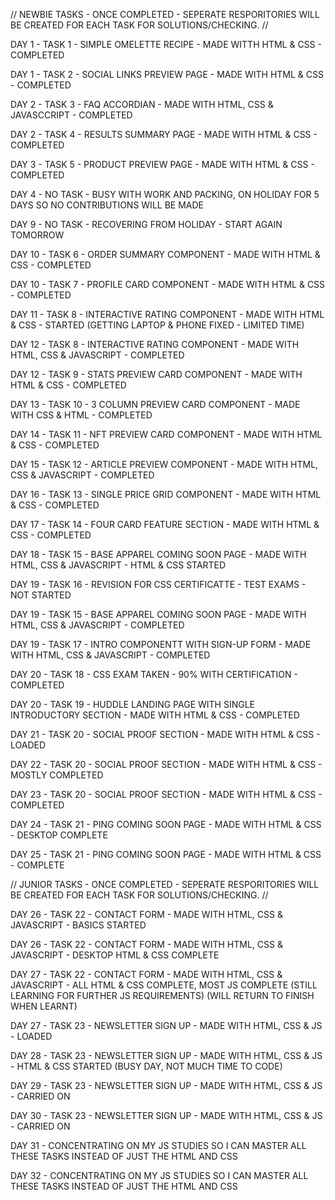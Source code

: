 // NEWBIE TASKS - ONCE COMPLETED - SEPERATE RESPORITORIES WILL BE CREATED FOR EACH TASK FOR SOLUTIONS/CHECKING. //

DAY 1 - TASK 1 - SIMPLE OMELETTE RECIPE - MADE WITTH HTML & CSS - COMPLETED

DAY 1 - TASK 2 - SOCIAL LINKS PREVIEW PAGE - MADE WITH HTML & CSS - COMPLETED

DAY 2 - TASK 3 - FAQ ACCORDIAN - MADE WITH HTML, CSS & JAVASCCRIPT - COMPLETED

DAY 2 - TASK 4 - RESULTS SUMMARY PAGE - MADE WITH HTML & CSS - COMPLETED

DAY 3 - TASK 5 - PRODUCT PREVIEW PAGE - MADE WITH HTML & CSS - COMPLETED

DAY 4 - NO TASK - BUSY WITH WORK AND PACKING, ON HOLIDAY FOR 5 DAYS SO NO CONTRIBUTIONS WILL BE MADE

DAY 9 - NO TASK - RECOVERING FROM HOLIDAY - START AGAIN TOMORROW

DAY 10 - TASK 6 - ORDER SUMMARY COMPONENT - MADE WITH HTML & CSS - COMPLETED

DAY 10 - TASK 7 - PROFILE CARD COMPONENT - MADE WITH HTML & CSS - COMPLETED

DAY 11 - TASK 8 - INTERACTIVE RATING COMPONENT - MADE WITH HTML & CSS - STARTED (GETTING LAPTOP & PHONE FIXED - LIMITED TIME)

DAY 12 - TASK 8 - INTERACTIVE RATING COMPONENT - MADE WITH HTML, CSS & JAVASCRIPT - COMPLETED

DAY 12 - TASK 9 - STATS PREVIEW CARD COMPONENT - MADE WITH HTML & CSS - COMPLETED

DAY 13 - TASK 10 - 3 COLUMN PREVIEW CARD COMPONENT - MADE WITH CSS & HTML - COMPLETED

DAY 14 - TASK 11 - NFT PREVIEW CARD COMPONENT - MADE WITH HTML & CSS - COMPLETED

DAY 15 - TASK 12 - ARTICLE PREVIEW COMPONENT - MADE WITH HTML, CSS & JAVASCRIPT - COMPLETED

DAY 16 - TASK 13 - SINGLE PRICE GRID COMPONENT - MADE WITH HTML & CSS - COMPLETED

DAY 17 - TASK 14 - FOUR CARD FEATURE SECTION - MADE WITH HTML & CSS - COMPLETED

DAY 18 - TASK 15 - BASE APPAREL COMING SOON PAGE - MADE WITH HTML, CSS & JAVASCRIPT - HTML & CSS STARTED

DAY 19 - TASK 16 - REVISION FOR CSS CERTIFICATTE - TEST EXAMS - NOT STARTED

DAY 19 - TASK 15 - BASE APPAREL COMING SOON PAGE - MADE WITH HTML, CSS & JAVASCRIPT - COMPLETED

DAY 19 - TASK 17 - INTRO COMPONENTT WITH SIGN-UP FORM - MADE WITH HTML, CSS & JAVASCRIPT - COMPLETED

DAY 20 - TASK 18 - CSS EXAM TAKEN - 90% WITH CERTIFICATION - COMPLETED

DAY 20 - TASK 19 - HUDDLE LANDING PAGE WITH SINGLE INTRODUCTORY SECTION - MADE WITH HTML & CSS - COMPLETED

DAY 21 - TASK 20 - SOCIAL PROOF SECTION - MADE WITH HTML & CSS - LOADED

DAY 22 - TASK 20 - SOCIAL PROOF SECTION - MADE WITH HTML & CSS - MOSTLY COMPLETED

DAY 23 - TASK 20 - SOCIAL PROOF SECTION - MADE WITH HTML & CSS - COMPLETED

DAY 24 - TASK 21 - PING COMING SOON PAGE - MADE WITH HTML & CSS - DESKTOP COMPLETE

DAY 25 - TASK 21 - PING COMING SOON PAGE - MADE WITH HTML & CSS - COMPLETE

// JUNIOR TASKS - ONCE COMPLETED - SEPERATE RESPORITORIES WILL BE CREATED FOR EACH TASK FOR SOLUTIONS/CHECKING. //

DAY 26 - TASK 22 - CONTACT FORM - MADE WITH HTML, CSS & JAVASCRIPT - BASICS STARTED

DAY 26 - TASK 22 - CONTACT FORM - MADE WITH HTML, CSS & JAVASCRIPT - DESKTOP HTML & CSS COMPLETE

DAY 27 - TASK 22 - CONTACT FORM - MADE WITH HTML, CSS & JAVASCRIPT - ALL HTML & CSS COMPLETE, MOST JS COMPLETE (STILL LEARNING FOR FURTHER JS REQUIREMENTS) (WILL RETURN TO FINISH WHEN LEARNT)

DAY 27 - TASK 23 - NEWSLETTER SIGN UP - MADE WITH HTML, CSS & JS - LOADED

DAY 28 - TASK 23 - NEWSLETTER SIGN UP - MADE WITH HTML, CSS & JS - HTML & CSS STARTED (BUSY DAY, NOT MUCH TIME TO CODE)

DAY 29 - TASK 23 - NEWSLETTER SIGN UP - MADE WITH HTML, CSS & JS - CARRIED ON

DAY 30 - TASK 23 - NEWSLETTER SIGN UP - MADE WITH HTML, CSS & JS - CARRIED ON

DAY 31 - CONCENTRATING ON MY JS STUDIES SO I CAN MASTER ALL THESE TASKS INSTEAD OF JUST THE HTML AND CSS

DAY 32 - CONCENTRATING ON MY JS STUDIES SO I CAN MASTER ALL THESE TASKS INSTEAD OF JUST THE HTML AND CSS